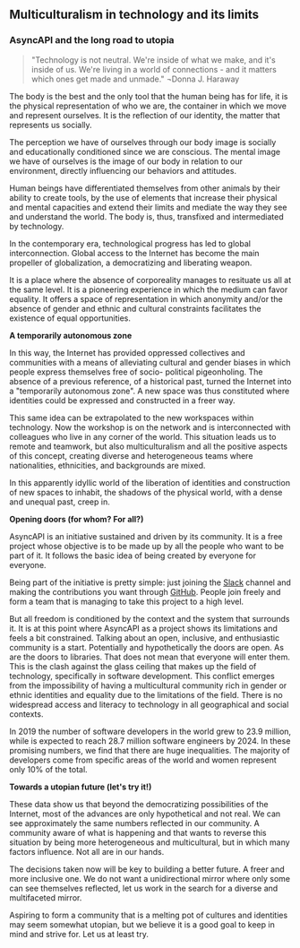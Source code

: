 ## Multiculturalism in technology and its limits
### AsyncAPI and the long road to utopia

>"Technology is not neutral. We're inside of what we make, and it's inside of us. We're living in a world of 
connections - and it matters which ones get made and unmade." 
¬Donna J. Haraway

The body is the best and the only tool that the human being has for life, it is the physical 
representation of who we are, the container in which we move and represent ourselves. It is 
the reflection of our identity, the matter that represents us socially. 

The perception we have of ourselves through our body image is socially and educationally 
conditioned since we are conscious. The mental image we have of ourselves is the image of 
our body in relation to our environment, directly influencing our behaviors and attitudes. 

Human beings have differentiated themselves from other animals by their ability to create 
tools, by the use of elements that increase their physical and mental capacities and extend 
their limits and mediate the way they see and understand the world. The body is, thus, 
transfixed and intermediated by technology. 

In the contemporary era, technological progress has led to global interconnection. Global 
access to the Internet has become the main propeller of globalization, a democratizing and 
liberating weapon. 

It is a place where the absence of corporeality manages to resituate us all at the same level. It 
is a pioneering experience in which the medium can favor equality. It offers a space of 
representation in which anonymity and/or the absence of gender and ethnic and cultural 
constraints facilitates the existence of equal opportunities.

**A temporarily autonomous zone**

In this way, the Internet has provided oppressed collectives and communities with a means of 
alleviating cultural and gender biases in which people express themselves free of socio-
political pigeonholing. The absence of a previous reference, of a historical past, turned the 
Internet into a "temporarily autonomous zone". A new space was thus constituted where 
identities could be expressed and constructed in a freer way. 

This same idea can be extrapolated to the new workspaces within technology. Now the 
workshop is on the network and is interconnected with colleagues who live in any corner of 
the world. This situation leads us to remote and teamwork, but also multiculturalism and all 
the positive aspects of this concept, creating diverse and heterogeneous teams where 
nationalities, ethnicities, and backgrounds are mixed. 

In this apparently idyllic world of the liberation of identities and construction of new spaces to 
inhabit, the shadows of the physical world, with a dense and unequal past, creep in.

**Opening doors (for whom? For all?)**

AsyncAPI is an initiative sustained and driven by its community. It is a free project whose 
objective is to be made up by all the people who want to be part of it. It follows the basic idea 
of being created by everyone for everyone.

Being part of the initiative is pretty simple: just joining the [Slack](syncapi.slack.com) channel and making the 
contributions you want through [GitHub](https://github.com/asyncapi). People join freely and form a team that is managing 
to take this project to a high level.

But all freedom is conditioned by the context and the system that surrounds it. It is at this 
point where AsyncAPI as a project shows its limitations and feels a bit constrained. Talking 
about an open, inclusive, and enthusiastic community is a start. Potentially and hypothetically 
the doors are open. As are the doors to libraries. That does not mean that everyone will enter 
them. This is the clash against the glass ceiling that makes up the field of technology, 
specifically in software development. This conflict emerges from the impossibility of having a 
multicultural community rich in gender or ethnic identities and equality due to the limitations 
of the field. There is no widespread access and literacy to technology in all geographical and 
social contexts.

In 2019 the number of software developers in the world grew to 23.9 million, while is expected 
to reach 28.7 million software engineers by 2024. In these promising numbers, we find that 
there are huge inequalities. The majority of developers come from specific areas of the world 
and women represent only 10% of the total. 

**Towards a utopian future (let's try it!)**

These data show us that beyond the democratizing possibilities of the Internet, most of the 
advances are only hypothetical and not real. We can see approximately the same numbers 
reflected in our community. A community aware of what is happening and that wants to 
reverse this situation by being more heterogeneous and multicultural, but in which many 
factors influence. Not all are in our hands. 

The decisions taken now will be key to building a better future. A freer and more inclusive one. 
We do not want a unidirectional mirror where only some can see themselves reflected, let us 
work in the search for a diverse and multifaceted mirror.

Aspiring to form a community that is a melting pot of cultures and identities may seem 
somewhat utopian, but we believe it is a good goal to keep in mind and strive for. Let us at 
least try.